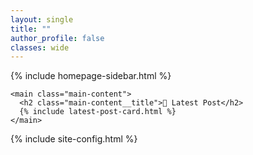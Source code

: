 ```yaml
---
layout: single
title: ""
author_profile: false
classes: wide
---
```


<div class="homepage-container">
  <div class="homepage-layout">
    {% include homepage-sidebar.html %}
    
    <main class="main-content">
      <h2 class="main-content__title">📝 Latest Post</h2>
      {% include latest-post-card.html %}
    </main>
  </div>
</div>

{% include site-config.html %}
<script src="{{ '/assets/js/homepage.js' | relative_url }}"></script>